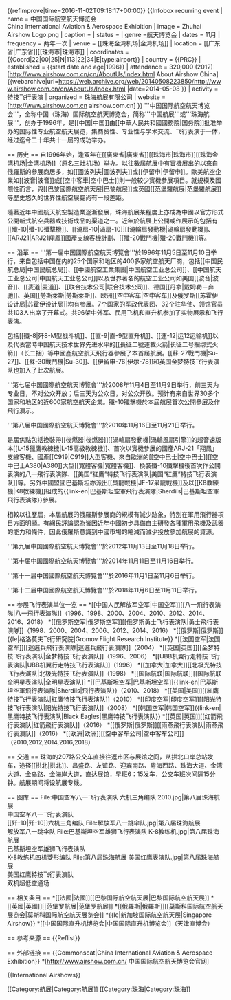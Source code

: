 {{refimprove|time=2016-11-02T09:18:17+00:00}}
{{Infobox recurring event
| name        = 中国国际航空航天博览会<br>China International Aviation & Aerospace Exhibition
| image       = Zhuhai Airshow Logo.png
| caption     = 
| status      = <!-- e.g. defunct, active, inactive ... -->
| genre       =航天博览会
| dates       = 11月
| frequency   = 两年一次
| venue       = [[珠海金湾机场|金湾机场]]
| location    = [[广东省|广东省]][[珠海市|珠海市]]
| coordinates = {{Coord|22|00|25|N|113|22|34|E|type:airport}}
| country     = {{PRC}}
| established = {{start date and age|1996}}
| attendance  = 320,000 (2012)<ref>[http://www.airshow.com.cn/cn/AboutUs/Index.html About Airshow China] {{webarchive|url=https://web.archive.org/web/20140508223850/http://www.airshow.com.cn/cn/AboutUs/Index.html |date=2014-05-08 }}</ref>
| activity    = 特技飞行表演
| organized   = 珠海航展有限公司
| website     = [http://www.airshow.com.cn  airshow.com.cn]
}}
'''中国国际航空航天博览会'''，全称中国（珠海）国际航空航天博览会，简称'''中国航展'''或'''珠海航展'''，创办于1996年，是[[中国|中国]]由[[中華人民共和國國務院|国务院]]批准举办的国际性专业航空航天展览，集商贸性、专业性与学术交流、飞行表演于一体，经过迄今二十年共十一屆的成功举办。

== 历史 ==
自1996年始，逢双年在[[廣東省|廣東省]][[珠海市|珠海市]][[珠海金湾机场|金湾机场]]（原名三灶机场）举办。以往數屆航展中有實機展出的以來自俄羅斯的參展商居多，如[[圖波列夫|圖波列夫]]或[[伊留申|伊留申]]。歐美航空企業如[[波音|波音]]或[[空中客車|空中巴士]]則一般较少實機參展項目。就規模及國際性而言，與[[巴黎國際航空航天展|巴黎航展]]或英國[[范堡羅航展|范堡羅航展]]等歷史悠久的世界性航空展覽尚有一段差距。

隨著近年中國航天航空製造業逐漸發展，珠海航展某程度上亦成為中國以官方形式公開新式航空兵器或技術成品的渠道之一。近年於航展上公開或作展示的包括有[[殲-10|殲-10殲擊機]]、[[渦扇-10|渦扇-10]][[渦輪扇發動機|渦輪扇發動機]]、[[ARJ21|ARJ21翔鳳]]國產支線客機計劃、[[殲-20戰鬥機|殲-20戰鬥機]]等。

== 沿革 ==
'''第一届中国國際航空航天博覽會'''於1996年11月5日至11月10日举行，来自包括中国在内的25个国家和地区的400多家航空航天厂商，包括[[中国民航总局|中国民航总局]]、[[中國航空工業集團|中国航空工业总公司]]、[[中国航天工业总公司|中国航天工业总公司]]以及世界著名的航空工业公司如美国[[波音|波音]]、[[麦道|麦道]]、[[联合技术公司|联合技术公司]]、德国[[丹拿|戴姆勒－奔驰]]、英国[[勞斯萊斯|勞斯萊斯]]、欧洲[[空中客车|空中客车]]及俄罗斯[[苏霍伊设计局|苏霍伊设计局]]均有参展。7个国家的军政代表团、32个驻华使、领馆官员共103人出席了开幕式。共96架中外军、民用飞机和直升机参加了实物展示和飞行表演。

包括[[殲-8|歼8-M型战斗机]]、[[直-9|直-9型直升机]]、[[運-12|运12运输机]]以及代表當時中国航天技术世界先进水平的[[長征二號運載火箭|长征二号捆绑式火箭]]（长二捆）等中國產航空航天飛行器參展了本首屆航展。[[蘇-27戰鬥機|Su-27]]、[[蘇-30戰鬥機|Su-30]]、[[伊留申-76|伊尔-78]]和英国金梦特技飞行表演队也加入了此次航展。

'''第七届中国國際航空航天博覽會'''於2008年11月4日至11月9日举行，前三天为专业日，不对公众开放；后三天为公众日，对公众开放。预计有来自世界30多个国家和地区的近600家航空航天企業。殲-10殲擊機於本屆航展首次公開參展及作飛行演示。

'''第八届中国國際航空航天博覽會'''於2010年11月16日至11月21日举行。 

是屆焦點包括換裝帶[[後燃器|後燃器]][[渦輪扇發動機|渦輪風扇引擎]]的超音速版本[[L-15獵鷹教練機|L-15高級教練機]]、首次以實機參展的國產ARJ-21「翔鳳」支線客機、國產[[C919|C919]]大型客機、來自歐洲的[[空中巴士|空中巴士]][[空中巴士A380|A380]]大型[[寬體客機|寬體客機]]、換裝殲-10殲擊機後首次作公開表演的八一飛行表演隊、[[美国“紅鷹”特技飞行表演队|美国“紅鷹”特技飞行表演队]]等。另外中國盟國巴基斯坦亦派出[[梟龍戰機|JF-17枭龍戰機]]及以[[K8教練機|K8教練機]]組成的{{link-en|巴基斯坦空軍飛行表演隊|Sherdils|巴基斯坦空軍飛行表演隊}}參展。

相較以往歷屆，本屆航展的俄羅斯參展商的規模有減少跡象，特別在軍用飛行器項目方面明顯。有網民評論認為皆因近年中國初步具備自主研發各種軍用飛機及武器的能力和條件，因此俄羅斯意識到中國市場的縮減而減少投放參加航展的資源。

'''第九届中国國際航空航天博覽會'''於2012年11月13日至11月18日举行。

'''第十届中国國際航空航天博覽會'''於2014年11月11日至11月16日举行。

'''第十一届中国國際航空航天博覽會'''於2016年11月1日至11月6日举行。

'''第十二届中国國際航空航天博覽會'''於2018年11月6日至11月11日举行。

== 参展飞行表演单位一览 ==
*[[中国人民解放军空军|中国空军]][[八一飛行表演隊|八一飛行表演隊]]（1996、1998、2000、2004、2010、2012、2014、2016、2018）
*[[俄罗斯空军|俄罗斯空军]][[俄罗斯勇士飞行表演队|勇士飛行表演隊]]（1998、2000、2004、2006、2012、2014、2016）
*[[俄罗斯|俄罗斯]]{{le|格洛莫夫飞行研究院|Gromov Flight Research Institute}}
*[[法国空军|法国空军]][[巡邏兵飛行表演隊|巡邏兵飛行表演隊]]（2004）
*[[英国|英国]][[金梦特技飞行表演队|金梦特技飞行表演队]]（1996、2006）
*[[UBB机翼行走特技飞行表演队|UBB机翼行走特技飞行表演队]]（1996）
*[[加拿大|加拿大]][[北极光特技飞行表演队|北极光特技飞行表演队]]（1998）
*[[国际航联|国际航联]][[国际航联全明星表演队|全明星表演队]]
*[[巴基斯坦空军|巴基斯坦空军]]{{link-en|巴基斯坦空軍飛行表演隊|Sherdils|飛行表演队}}（2010、2018）
*[[美国|美国]][[紅鷹特技飞行表演队|紅鷹特技飞行表演队]]（2010）
*[[印度空军|印度空军]][[阳光特技飞行表演队|阳光特技飞行表演队]]（2008）
*[[韩国空军|韩国空军]]{{link-en|黑鹰特技飞行表演队|Black Eagles|黑鹰特技飞行表演队}}
*[[英国|英国]][[红箭飛行表演队|红箭飛行表演队]]（2016）
*[[俄罗斯|俄罗斯]][[雨燕飛行表演队|雨燕飛行表演队]]（2016）
*[[欧洲|欧洲]][[空中客车公司|空中客车公司]]（2010,2012,2014,2016,2018）

== 交通 ==
珠海的207路公交车直接往返市区与展馆之间，从拱北口岸总站发车，途径[[拱北|拱北]]、昌盛路、友谊路、迎宾南路、粤海西路、珠海大道、金湾大道、金岛路、金海岸大道，直达展馆，早班6：15发车，公交车班次间隔15分钟。航展期间将设航展专线。

== 图库 ==
<gallery>
File:中国空军八一飞行表演队 六机三角编队 2010.jpg|第八届珠海航展<br>中国空军八一飞行表演队<br>[[歼-10|歼-10]]六机三角编队
File:解放军八一跳伞队.jpg|第八届珠海航展<br>解放军八一跳伞队
File:巴基斯坦空军雄狮飞行表演队 K-8教练机.jpg|第八届珠海航展<br>巴基斯坦空军雄狮飞行表演队<br>K-8教练机四机菱形编队
File:第八届珠海航展 美国红鹰表演队.jpg|第八届珠海航展<br>美国红鹰特技飞行表演队<br>双机超低空通场
</gallery>

== 相关条目 ==
*[[法國|法國]][[巴黎国际航空航天展|巴黎国际航空航天展]]
*[[英國|英國]][[范堡罗航展|范堡罗航展]]
*[[俄羅斯|俄羅斯]][[莫斯科国际航空航天展览会|莫斯科国际航空航天展览会]]
*{{le|新加坡国际航空航天展|Singapore Airshow}}
*[[中国国际直升机博览会|中国国际直升机博览会]]（天津直博会）

== 参考来源 ==
{{Reflist}}

== 外部链接 ==
{{Commonscat|China International Aviation & Aerospace Exhibition}}
*[http://www.airshow.com.cn/ 中国国际航空航天博览会官网]

{{International Airshows}}

[[Category:航展|Category:航展]]
[[Category:珠海|Category:珠海]]